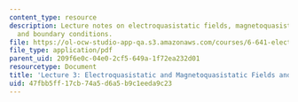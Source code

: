 ```yaml
---
content_type: resource
description: Lecture notes on electroquasistatic fields, magnetoquasistatic fields,
  and boundary conditions.
file: https://ol-ocw-studio-app-qa.s3.amazonaws.com/courses/6-641-electromagnetic-fields-forces-and-motion-spring-2005/47fbb5ff17cb74a5d6a5b9c1eeda9c23_lecture3.pdf
file_type: application/pdf
parent_uid: 209f6e0c-04e0-2cf5-649a-1f72ea232d01
resourcetype: Document
title: 'Lecture 3: Electroquasistatic and Magnetoquasistatic Fields and Boundary Conditions'
uid: 47fbb5ff-17cb-74a5-d6a5-b9c1eeda9c23
---
```

